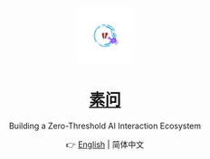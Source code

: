 <div align="center">

<img src="pics/logo/Suvolution.png" width="100" height="100" alt="logo">

# [素问]()

Building a Zero-Threshold AI Interaction Ecosystem

👉 [English](./README.md) | 简体中文

</div>
